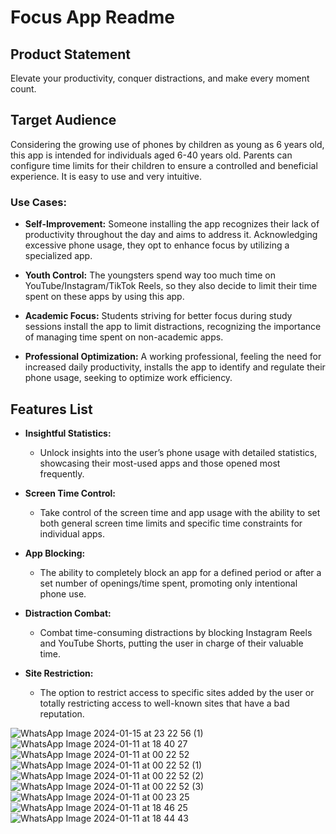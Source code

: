 # Focus App Readme

## Product Statement

Elevate your productivity, conquer distractions, and make every moment count.

## Target Audience

Considering the growing use of phones by children as young as 6 years old, this app is intended for individuals aged 6-40 years old. Parents can configure time limits for their children to ensure a controlled and beneficial experience. It is easy to use and very intuitive.

### Use Cases:

- **Self-Improvement:** Someone installing the app recognizes their lack of productivity throughout the day and aims to address it. Acknowledging excessive phone usage, they opt to enhance focus by utilizing a specialized app.

- **Youth Control:** The youngsters spend way too much time on YouTube/Instagram/TikTok Reels, so they also decide to limit their time spent on these apps by using this app.

- **Academic Focus:** Students striving for better focus during study sessions install the app to limit distractions, recognizing the importance of managing time spent on non-academic apps.

- **Professional Optimization:** A working professional, feeling the need for increased daily productivity, installs the app to identify and regulate their phone usage, seeking to optimize work efficiency.

## Features List

- **Insightful Statistics:**
  - Unlock insights into the user’s phone usage with detailed statistics, showcasing their most-used apps and those opened most frequently.

- **Screen Time Control:**
  - Take control of the screen time and app usage with the ability to set both general screen time limits and specific time constraints for individual apps.

- **App Blocking:**
  - The ability to completely block an app for a defined period or after a set number of openings/time spent, promoting only intentional phone use.

- **Distraction Combat:**
  - Combat time-consuming distractions by blocking Instagram Reels and YouTube Shorts, putting the user in charge of their valuable time.

- **Site Restriction:**
  - The option to restrict access to specific sites added by the user or totally restricting access to well-known sites that have a bad reputation.

![WhatsApp Image 2024-01-15 at 23 22 56 (1)](https://github.com/tudor21211/Focus./assets/73787063/1bccaaf0-0031-4c29-95af-2ddcff023e5c)
![WhatsApp Image 2024-01-11 at 18 40 27](https://github.com/tudor21211/Focus./assets/73787063/71f97c53-983a-43bf-b37c-32eda2a44750)
![WhatsApp Image 2024-01-11 at 00 22 52](https://github.com/tudor21211/Focus./assets/73787063/55122889-35ca-45dc-9e34-ae6d7a5fc44e)
![WhatsApp Image 2024-01-11 at 00 22 52 (1)](https://github.com/tudor21211/Focus./assets/73787063/f505a26e-b96e-46c0-b9c1-13c996fa36af)
![WhatsApp Image 2024-01-11 at 00 22 52 (2)](https://github.com/tudor21211/Focus./assets/73787063/5794b580-0891-4b70-b537-5623a7c7f572)
![WhatsApp Image 2024-01-11 at 00 22 52 (3)](https://github.com/tudor21211/Focus./assets/73787063/48763144-6e25-4099-97bb-db79603d623b)
![WhatsApp Image 2024-01-11 at 00 23 25](https://github.com/tudor21211/Focus./assets/73787063/5cc09fea-d620-424e-b7c2-f3056827f11b)
![WhatsApp Image 2024-01-11 at 18 46 25](https://github.com/tudor21211/Focus./assets/73787063/698fa9c8-982b-4b43-83eb-111c5a49cb5c)
![WhatsApp Image 2024-01-11 at 18 44 43](https://github.com/tudor21211/Focus./assets/73787063/19e457dc-acbb-418a-a0ca-0a2d4e602f3b)









